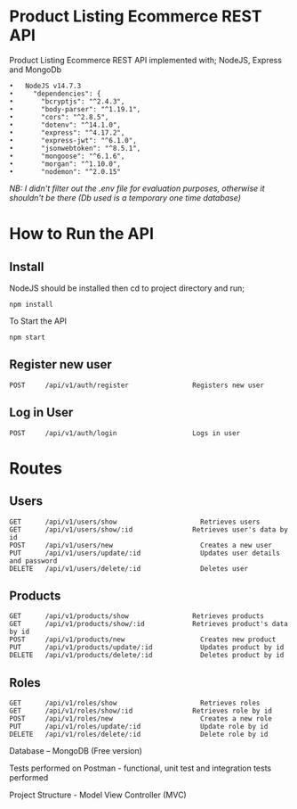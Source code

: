 # Product Listing Ecommerce REST API

Product Listing Ecommerce REST API implemented with; NodeJS, Express and MongoDb
```
•	NodeJS v14.7.3
•	  "dependencies": {
•	    "bcryptjs": "^2.4.3",
•	    "body-parser": "^1.19.1",
•	    "cors": "^2.8.5",
•	    "dotenv": "^14.1.0",
•	    "express": "^4.17.2",
•	    "express-jwt": "^6.1.0",
•	    "jsonwebtoken": "^8.5.1",
•	    "mongoose": "^6.1.6",
•	    "morgan": "^1.10.0",
•	    "nodemon": "^2.0.15"
```
_NB: I didn't filter out the .env file for evaluation purposes, otherwise it shouldn't be there (Db used is a temporary one time database)_

# How to Run the API

## Install

NodeJS should be installed then cd to project directory and run;
```
npm install
```

To Start the API
```
npm start
```

## Register new user
```
POST     /api/v1/auth/register                Registers new user
```

## Log in User
```
POST     /api/v1/auth/login                   Logs in user
```

# Routes
## Users

```
GET      /api/v1/users/show		                Retrieves users
GET      /api/v1/users/show/:id	              Retrieves user's data by id
POST     /api/v1/users/new		                Creates a new user
PUT      /api/v1/users/update/:id	            Updates user details and password
DELETE   /api/v1/users/delete/:id	            Deletes user
```

## Products

```
GET      /api/v1/products/show	              Retrieves products
GET      /api/v1/products/show/:id	          Retrieves product's data by id
POST     /api/v1/products/new	                Creates new product
PUT      /api/v1/products/update/:id	        Updates product by id
DELETE   /api/v1/products/delete/:id	        Deletes product by id
```

## Roles

```
GET      /api/v1/roles/show		                Retrieves roles
GET      /api/v1/roles/show/:id	              Retrieves role by id
POST     /api/v1/roles/new		                Creates a new role
PUT      /api/v1/roles/update/:id	            Update role by id
DELETE   /api/v1/roles/delete/:id	            Delete role by id
```

Database – MongoDB (Free version)

Tests performed on Postman - functional, unit test and integration tests performed

Project Structure - Model View Controller (MVC)
